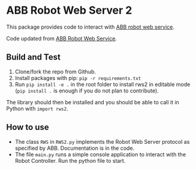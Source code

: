 # ABB Robot Web Server 2

This package provides code to interact with [ABB robot web service](https://developercenter.robotstudio.com/api/RWS?urls.primaryName=Introduction).

Code updated from [ABB Robot Web Service](https://github.com/prinsWindy/ABB-Robot-Machine-Vision/tree/master/RobotWebServices).

## Build and Test

1. Clone/fork the repo from Github.
2. Install packages with pip: `pip -r requirements.txt`
3. Run `pip install -e .` in the root folder to install rws2 in editable mode (`pip install .` is enough if you do not plan to contribute).

The library should then be installed and you should be able to call it in Python with `import rws2`.

## How to use

- The class `RWS` in `RWS2.py` implements the Robot Web Server protocol as specified by ABB. Documentation is in the code.
- The file `main.py` runs a simple console application to interact with the Robot Controller. Run the python file to start.
